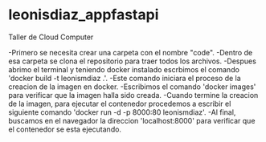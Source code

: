 # leonisdiaz_appfastapi
Taller de Cloud Computer

-Primero se necesita crear una carpeta con el nombre "code".
-Dentro de esa carpeta se clona el repositorio para traer todos los archivos.
-Despues abrimo el terminal y teniendo docker instalado escrbimos el comando 'docker build -t leonismdiaz .'.
-Este comando iniciara el proceso de la creacion de la imagen en docker.
-Escribimos el comando 'docker images' para verificar que la imagen halla sido creada.
-Cuando termine la creacion de la imagen, para ejecutar el contenedor procedemos a escribir el siguiente comando 'docker run -d -p 8000:80 leonismdiaz'.
-Al final, buscamos en el navegador la direccion 'localhost:8000' para verificar que el contenedor se esta ejecutando.

####

